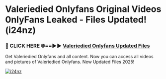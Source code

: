 # Valeriedied Onlyfans Original Videos 0nlyFans Leaked - Files Updated! (i24nz)

<h3>🔴 CLICK HERE 🌐==►► <a href="https://tinyurl.com/ehrbuxhb" rel="nofollow">Valeriedied Onlyfans Updated Files</a></h3>

Get Valeriedied Onlyfans and all content. Now you can access all videos and pictures of Valeriedied Onlyfans. New Updated Files 2025!

[![i24nz](https://i.imgur.com/lVYEuWS.gif)](https://tinyurl.com/ehrbuxhb)
